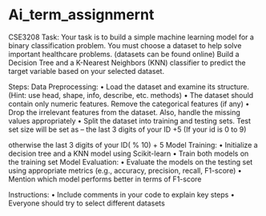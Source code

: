 ﻿# Ai_term_assignmernt
CSE3208
Task:
Your task is to build a simple machine learning model for a binary classification problem. You must
choose a dataset to help solve important healthcare problems. (datasets can be found online)
Build a Decision Tree and a K-Nearest Neighbors (KNN) classifier to predict the target variable based on
your selected dataset.

Steps:
Data Preprocessing:
• Load the dataset and examine its structure. (Hint: use head, shape, info, describe, etc. methods) •
The dataset should contain only numeric features. Remove the categorical features (if any) • Drop
the irrelevant features from the dataset. Also, handle the missing values appropriately • Split the
dataset into training and testing sets. Test set size will be set as –
the last 3 digits of your ID +5 (If your id is 0 to 9)

otherwise
the last 3 digits of your ID( % 10) + 5
Model Training:
• Initialize a decision tree and a KNN model using Scikit-learn
• Train both models on the training set
Model Evaluation:
• Evaluate the models on the testing set using appropriate metrics (e.g., accuracy, precision, recall,
F1-score)
• Mention which model performs better in terms of F1-score

Instructions:
• Include comments in your code to explain key steps
• Everyone should try to select different datasets
